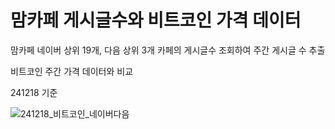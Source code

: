 # 맘카페 게시글수와 비트코인 가격 데이터

맘카페 네이버 상위 19개, 다음 상위 3개 카페의 게시글수 조회하여 주간 게시글 수 추출

비트코인 주간 가격 데이터와 비교

241218 기준

![241218_비트코인_네이버다음](https://github.com/user-attachments/assets/d79ae165-cedb-45a1-b475-cd16e6cae200)
